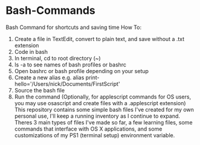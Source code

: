 # Bash-Commands
Bash Command for shortcuts and saving time
How To:
1. Create a file in TextEdit, convert to plain text, and save without a .txt extension
2. Code in bash
3. In terminal, cd to root directory (~)
4. ls -a to see names of bash profiles or bashrc
5. Open bashrc or bash profile depending on your setup
6. Create a new alias e.g. alias print-hello='/Users/nick/Documents/FirstScript'
7. Source the bash file
8. Run the command
(Optionally, for applescript commands for OS users, you may use osascript and create files with a .applescript extension)
This repository contains some simple bash files I've created for my own personal use, I'll keep a running inventory as I continue to expand. 
Theres 3 main types of files I've made so far, a few learning files, some commands that interface with OS X applications, and some customizations of my PS1 (terminal setup) environment variable.
